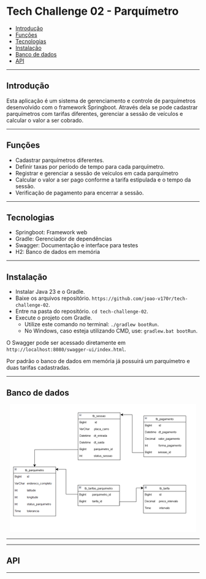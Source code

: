 # Tech Challenge 02 - Parquímetro

- [Introdução](#introdução)
- [Funções](#funções)
- [Tecnologias](#tecnologias)
- [Instalação](#instalação)
- [Banco de dados](#bancodedados)
- [API](#api)


***

## Introdução

Esta aplicação é um sistema de gerenciamento e controle de parquímetros desenvolvido com o framework Springboot. Através dela se pode cadastrar parquímetros com tarifas diferentes, gerenciar a sessão de veículos e calcular o valor a ser cobrado. 

***

## Funções

* Cadastrar parquímetros diferentes.
* Definir taxas por período de tempo para cada parquímetro. 
* Registrar e gerenciar a sessão de veículos em cada parquímetro
* Calcular o valor a ser pago conforme a tarifa estipulada e o tempo da sessão.
* Verificação de pagamento para encerrar a sessão.

***

## Tecnologias

* Springboot: Framework web
* Gradle: Gerenciador de dependências
* Swagger: Documentação e interface para testes
* H2: Banco de dados em memória

***

## Instalação

* Instalar Java 23 e o Gradle. 
* Baixe os arquivos repositório. `https://github.com/joao-v170r/tech-challenge-02`.
* Entre na pasta do repositório. `cd tech-challenge-02`.
* Execute o projeto com Gradle.
  * Utilize este comando no terminal: `./gradlew bootRun`.
  * No Windows, caso esteja utilizando CMD, use: `gradlew.bat bootRun`.
 
O Swagger pode ser acessado diretamente em `http://localhost:8080/swagger-ui/index.html`. 

Por padrão o banco de dados em memória já possuirá um parquímetro e duas tarifas cadastradas.

***

## Banco de dados


<div align="center">
    <img src="src/main/resources/img/db.png" width="486px" height="334px">
</div>

***


***

## API



***
